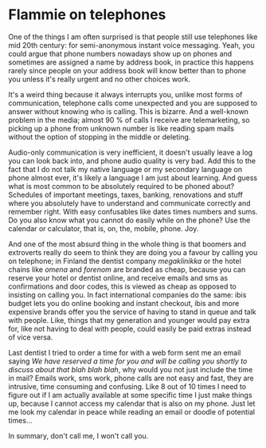 # Flammie on telephones

One of the things I am often surprised is that people still use telephones like
mid 20th century: for semi-anonymous instant voice messaging. Yeah, you could
argue that phone numbers nowadays show up on phones and sometimes are assigned a
name by address book, in practice this happens rarely since people on your
address book will know better than to phone you unless it's really urgent and no
other choices work.

It's a weird thing
because it always interrupts you, unlike most forms of communication, telephone
calls come unexpected and you are supposed to answer without knowing who is
calling. This is bizarre. And a well-known problem in the media; almost 90 % of
calls I receive are telemarketing, so picking up a phone from unknown number is
like reading spam mails without the option of stopping in the middle or
deleting.

Audio-only communication is very inefficient, it doesn't usually leave a log you
can look back into, and phone audio quality is very bad. Add this to the fact
that I do not talk my native language or my secondary language on phone almost
ever, it's likely a language I am just about learning. And guess what is most
common to be absolutely required to be phoned about? Schedules of important
meetings, taxes, banking, renovations and stuff where you absolutely have to
understand and communicate correctly and remember right. With easy confusables
like dates times numbers and sums. Do you also know what you cannot do easily
while on the phone? Use the calendar or calculator, that is, on, the, mobile,
phone. Joy.

And one of the most absurd thing in the whole thing is that boomers and
extroverts really do seem to think they are doing you a favour by calling you on
telephone; in Finland the dentist company *megaklinikka* or the hotel chains
like *omena* and *forenom* are branded as cheap, because you can reserve your
hotel or dentist online, and receive emails and sms as confirmations and door
codes, this is viewed as cheap as opposed to insisting on calling you. In fact
international companies do the same: ibis budget lets you do online booking and
instant checkout, ibis and more expensive brands offer you the service of having
to stand in queue and talk with people. Like, things that my generation and
younger would pay extra for, like not having to deal with people, could easily
be paid extras instead of vice versa.

Last dentist I tried to order a time for with a web form sent me an email saying
*We have reserved a time for you and will be calling you shortly to discuss
about that blah blah blah*, why would you not just include the time in mail?
Emails work, sms work, phone calls are not easy and fast, they are intrusive,
time consuming and confusing. Like 8 out of 10 times I need to figure out if I
am actually available at some specific time I just make things up, because I
cannot access my calendar that is also on my phone. Just let me look my calendar
in peace while reading an email or doodle of potential times...

In summary, don't call me, I won't call you.
